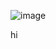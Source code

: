 ![image](https://user-images.githubusercontent.com/64942612/151677352-e43b6895-da59-4a92-8784-2debd734a7d5.png)

hi
